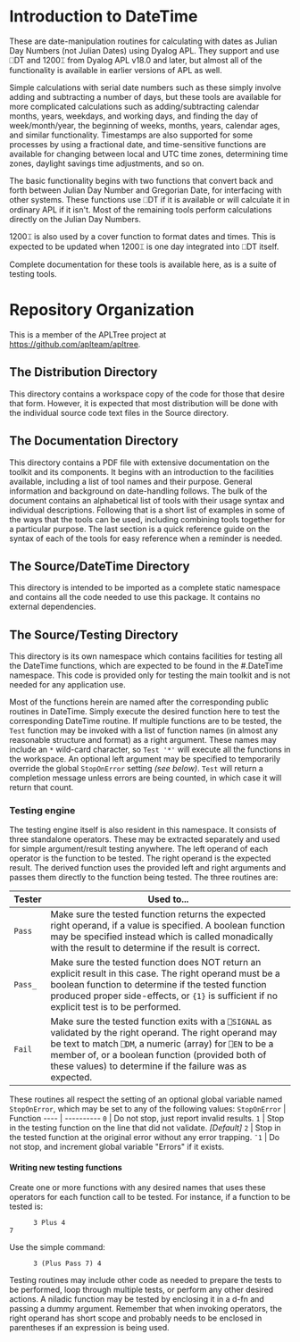 # Introduction to DateTime

These are date-manipulation routines for calculating with dates as Julian Day Numbers (not Julian Dates) using Dyalog APL.  They support and use ⎕DT and 1200⌶ from Dyalog APL v18.0 and later, but almost all of the functionality is available in earlier versions of APL as well.

Simple calculations with serial date numbers such as these simply involve adding and subtracting a number of days, but these tools are available for more complicated calculations such as adding/subtracting calendar months, years, weekdays, and working days, and finding the day of week/month/year, the beginning of weeks, months, years, calendar ages, and similar functionality.  Timestamps are also supported for some processes by using a fractional date, and time-sensitive functions are available for changing between local and UTC time zones, determining time zones, daylight savings time adjustments, and so on.

The basic functionality begins with two functions that convert back and forth between Julian Day Number and Gregorian Date, for interfacing with other systems.  These functions use ⎕DT if it is available or will calculate it in ordinary APL if it isn't.  Most of the remaining tools perform calculations directly on the Julian Day Numbers.

1200⌶ is also used by a cover function to format dates and times.  This is expected to be updated when 1200⌶ is one day integrated into ⎕DT itself.

Complete documentation for these tools is available here, as is a suite of testing tools.

# Repository Organization

This is a member of the APLTree project at https://github.com/aplteam/apltree.

## The Distribution Directory

This directory contains a workspace copy of the code for those that desire that form.  However, it is expected that most distribution will be done with the individual source code text files in the Source directory.

## The Documentation Directory

This directory contains a PDF file with extensive documentation on the toolkit and its components.  It begins with an introduction to the facilities available, including a list of tool names and their purpose.  General information and background on date-handling follows.  The bulk of the document contains an alphabetical list of tools with their usage syntax and individual descriptions.  Following that is a short list of examples in some of the ways that the tools can be used, including combining tools together for a particular purpose.  The last section is a quick reference guide on the syntax of each of the tools for easy reference when a reminder is needed.

## The Source/DateTime Directory

This directory is intended to be imported as a complete static namespace and contains all the code needed to use this package.  It contains no external dependencies.

## The Source/Testing Directory

This directory is its own namespace which contains facilities for testing all the DateTime functions, which are expected to be found in the #.DateTime namespace.  This code is provided only for testing the main toolkit and is not needed for any application use.

Most of the functions herein are named after the corresponding public routines in DateTime.  Simply execute the desired function here to test the corresponding DateTime routine.  If multiple functions are to be tested, the `Test` function may be invoked with a list of function names (in almost any reasonable structure and format) as a right argument.  These names may include an `*` wild-card character, so `Test '*'` will execute all the functions in the workspace.  An optional left argument may be specified to temporarily override the global `StopOnError` setting _(see below)_.  `Test` will return a completion message unless errors are being counted, in which case it will return that count.

### Testing engine

The testing engine itself is also resident in this namespace.  It consists of three standalone operators.  These may be extracted separately and used for simple argument/result testing anywhere.  The left operand of each operator is the function to be tested.  The right operand is the expected result.  The derived function uses the provided left and right arguments and passes them directly to the function being tested.  The three routines are:

Tester | Used to...
------ | ----------
`Pass` | Make sure the tested function returns the expected right operand, if a value is specified.  A boolean function may be specified instead which is called monadically with the result to determine if the result is correct.
`Pass_` | Make sure the tested function does NOT return an explicit result in this case.  The right operand must be a boolean function to determine if the tested function produced proper side-effects, or `{1}` is sufficient if no explicit test is to be performed.
`Fail` | Make sure the tested function exits with a `⎕SIGNAL` as validated by the right operand.  The right operand may be text to match `⎕DM`, a numeric (array) for `⎕EN` to be a member of, or a boolean function (provided both of these values) to determine if the failure was as expected.

These routines all respect the setting of an optional global variable named `StopOnError`, which may be set to any of the following values:
`StopOnError` | Function
---- | ----------
`0` | Do not stop, just report invalid results.
`1` | Stop in the testing function on the line that did not validate. _\[Default\]_
`2` | Stop in the tested function at the original error without any error trapping.
`¯1` | Do not stop, and increment global variable "Errors" if it exists.

#### Writing new testing functions
Create one or more functions with any desired names that uses these operators for each function call to be tested.  For instance, if a function to be tested is:
```
      3 Plus 4
7
```
Use the simple command:
```
      3 (Plus Pass 7) 4
```
Testing routines may include other code as needed to prepare the tests to be performed, loop through multiple tests, or perform any other desired actions.  A niladic function may be tested by enclosing it in a d-fn and passing a dummy argument.  Remember that when invoking operators, the right operand has short scope and probably needs to be enclosed in parentheses if an expression is being used.
